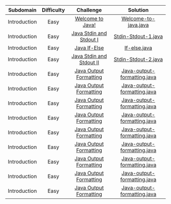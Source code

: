 |          Subdomain          | Difficulty |                                                           Challenge                                                            |                                                                         Solution 
| :-------------------------: | :--------: | :----------------------------------------------------------------------------------------------------------------------------: | :-------------------------------------------------------------------------------------------------------------------------------------------------------: |
|        Introduction         |    Easy    |                       [Welcome to Java!](https://www.hackerrank.com/challenges/welcome-to-java/problem)                        |            [Welcome-to-java.java](https://github.com/Mann-tech13/HackerRank/blob/master/Java/Introduction/Welcome%20to%20Java.java)             |
|        Introduction         |    Easy    |                      [Java Stdin and Stdout I](https://www.hackerrank.com/challenges/java-stdin-and-stdout-1/problem)                |             [Stdin-Stdout-1.java](https://github.com/Mann-tech13/HackerRank/blob/master/Java/Introduction/Java%20stdin%20and%20stdout%20I.java)              |
|        Introduction         |    Easy    |                           [Java If-Else](https://www.hackerrank.com/challenges/java-if-else/problem)                           |                    [If-else.java](https://github.com/Mann-tech13/HackerRank/blob/master/Java/Introduction/Java%20If-Else.java)                    |
|        Introduction         |    Easy    |                  [Java Stdin and Stdout II](https://www.hackerrank.com/challenges/java-stdin-stdout/problem)                   |             [Stdin-Stdout-2.java](https://github.com/Mann-tech13/HackerRank/blob/master/Java/Introduction/Java%20stdin%20and%20stdout%20II.java)              |
|        Introduction         |    Easy    |                [Java Output Formatting ](https://www.hackerrank.com/challenges/java-output-formatting/problem)                 |         [Java-output-formatting.java](https://github.com/Mann-tech13/HackerRank/blob/master/Java/Introduction/Java%20Output%20Formatting.java)    
|        Introduction         |    Easy    |                [Java Output Formatting ](https://www.hackerrank.com/challenges/java-loops-i/problem)                 |         [Java-output-formatting.java](https://github.com/Mann-tech13/HackerRank/blob/master/Java/Introduction/Java%20Loops%20I.java)    
|        Introduction         |    Easy    |                [Java Output Formatting ](https://www.hackerrank.com/challenges/java-loops/problem)                 |         [Java-output-formatting.java](https://github.com/Mann-tech13/HackerRank/blob/master/Java/Introduction/Java%20Loops%20I.java)    
|        Introduction         |    Easy    |                [Java Output Formatting ](https://www.hackerrank.com/challenges/java-datatypes/problem)                 |         [Java-output-formatting.java](https://github.com/Mann-tech13/HackerRank/blob/master/Java/Introduction/Java%20Datatypes.java)    
|        Introduction         |    Easy    |                [Java Output Formatting ](https://www.hackerrank.com/challenges/java-end-of-file/problem)                 |         [Java-output-formatting.java](https://github.com/Mann-tech13/HackerRank/blob/master/Java/Introduction/Java%20End-of-file.java)    
|        Introduction         |    Easy    |                [Java Output Formatting ](https://www.hackerrank.com/challenges/java-static-initializer-block/problem)                 |         [Java-output-formatting.java](https://github.com/Mann-tech13/HackerRank/blob/master/Java/Introduction/Java%20Static%20Initializer%20Block.java)    
|        Introduction         |    Easy    |                [Java Output Formatting ](https://www.hackerrank.com/challenges/java-int-to-string/problem)                 |         [Java-output-formatting.java](https://github.com/Mann-tech13/HackerRank/blob/master/Java/Introduction/Java%20Int%20to%20String.java)    
|        Introduction         |    Easy    |                [Java Output Formatting ](https://www.hackerrank.com/challenges/java-date-and-time/problem)                 |         [Java-output-formatting.java](https://github.com/Mann-tech13/HackerRank/blob/master/Java/Introduction/Java%20Date%20and%20Time.java)    
|        Introduction         |    Easy    |                [Java Output Formatting ](https://www.hackerrank.com/challenges/java-currency-formatter/problem)                 |         [Java-output-formatting.java](https://github.com/Mann-tech13/HackerRank/blob/master/Java/Introduction/Java%20Currency%20Formatter.java)    
